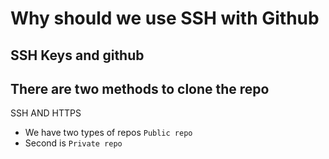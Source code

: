 # Why should we use SSH with Github

## SSH Keys and github
## There are two methods to clone the repo
SSH AND HTTPS
- We have two types of repos ```Public repo```
- Second is ```Private repo```
